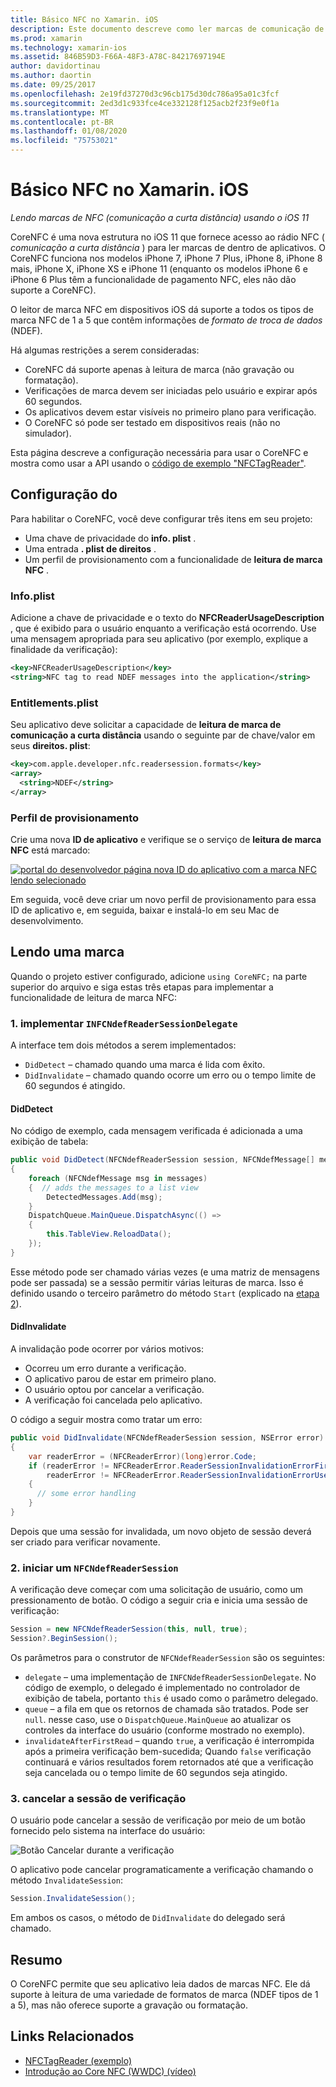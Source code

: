 ```yaml
---
title: Básico NFC no Xamarin. iOS
description: Este documento descreve como ler marcas de comunicação de campo Near no Xamarin. iOS usando as APIs introduzidas no iOS 11.
ms.prod: xamarin
ms.technology: xamarin-ios
ms.assetid: 846B59D3-F66A-48F3-A78C-84217697194E
author: davidortinau
ms.author: daortin
ms.date: 09/25/2017
ms.openlocfilehash: 2e19fd37270d3c96cb175d30dc786a95a01c3fcf
ms.sourcegitcommit: 2ed3d1c933fce4ce332128f125acb2f23f9e0f1a
ms.translationtype: MT
ms.contentlocale: pt-BR
ms.lasthandoff: 01/08/2020
ms.locfileid: "75753021"
---
```

# <a name="core-nfc-in-xamarinios"></a>Básico NFC no Xamarin. iOS

_Lendo marcas de NFC (comunicação a curta distância) usando o iOS 11_

CoreNFC é uma nova estrutura no iOS 11 que fornece acesso ao rádio NFC ( _comunicação a curta distância_ ) para ler marcas de dentro de aplicativos. O CoreNFC funciona nos modelos iPhone 7, iPhone 7 Plus, iPhone 8, iPhone 8 mais, iPhone X, iPhone XS e iPhone 11 (enquanto os modelos iPhone 6 e iPhone 6 Plus têm a funcionalidade de pagamento NFC, eles não dão suporte a CoreNFC).

O leitor de marca NFC em dispositivos iOS dá suporte a todos os tipos de marca NFC de 1 a 5 que contêm informações de _formato de troca de dados_ (NDEF).

Há algumas restrições a serem consideradas:

- CoreNFC dá suporte apenas à leitura de marca (não gravação ou formatação).
- Verificações de marca devem ser iniciadas pelo usuário e expirar após 60 segundos.
- Os aplicativos devem estar visíveis no primeiro plano para verificação.
- O CoreNFC só pode ser testado em dispositivos reais (não no simulador).

Esta página descreve a configuração necessária para usar o CoreNFC e mostra como usar a API usando o [código de exemplo "NFCTagReader"](https://docs.microsoft.com/samples/xamarin/ios-samples/ios11-nfctagreader).

## <a name="configuration"></a>Configuração do

Para habilitar o CoreNFC, você deve configurar três itens em seu projeto:

- Uma chave de privacidade do **info. plist** .
- Uma entrada **. plist de direitos** .
- Um perfil de provisionamento com a funcionalidade de **leitura de marca NFC** .

### <a name="infoplist"></a>Info.plist

Adicione a chave de privacidade e o texto do **NFCReaderUsageDescription** , que é exibido para o usuário enquanto a verificação está ocorrendo. Use uma mensagem apropriada para seu aplicativo (por exemplo, explique a finalidade da verificação):

```xml
<key>NFCReaderUsageDescription</key>
<string>NFC tag to read NDEF messages into the application</string>
```

### <a name="entitlementsplist"></a>Entitlements.plist

Seu aplicativo deve solicitar a capacidade de **leitura de marca de comunicação a curta distância** usando o seguinte par de chave/valor em seus **direitos. plist**:

```xml
<key>com.apple.developer.nfc.readersession.formats</key>
<array>
  <string>NDEF</string>
</array>
```

### <a name="provisioning-profile"></a>Perfil de provisionamento

Crie uma nova **ID de aplicativo** e verifique se o serviço de **leitura de marca NFC** está marcado:

[![portal do desenvolvedor página nova ID do aplicativo com a marca NFC lendo selecionado](corenfc-images/app-services-nfc-sml.png)](corenfc-images/app-services-nfc.png#lightbox)

Em seguida, você deve criar um novo perfil de provisionamento para essa ID de aplicativo e, em seguida, baixar e instalá-lo em seu Mac de desenvolvimento.

## <a name="reading-a-tag"></a>Lendo uma marca

Quando o projeto estiver configurado, adicione `using CoreNFC;` na parte superior do arquivo e siga estas três etapas para implementar a funcionalidade de leitura de marca NFC:

### <a name="1-implement-infcndefreadersessiondelegate"></a>1. implementar `INFCNdefReaderSessionDelegate`

A interface tem dois métodos a serem implementados:

- `DidDetect` – chamado quando uma marca é lida com êxito.
- `DidInvalidate` – chamado quando ocorre um erro ou o tempo limite de 60 segundos é atingido.

#### <a name="diddetect"></a>DidDetect

No código de exemplo, cada mensagem verificada é adicionada a uma exibição de tabela:

```csharp
public void DidDetect(NFCNdefReaderSession session, NFCNdefMessage[] messages)
{
    foreach (NFCNdefMessage msg in messages)
    {  // adds the messages to a list view
        DetectedMessages.Add(msg);
    }
    DispatchQueue.MainQueue.DispatchAsync(() =>
    {
        this.TableView.ReloadData();
    });
}
```

Esse método pode ser chamado várias vezes (e uma matriz de mensagens pode ser passada) se a sessão permitir várias leituras de marca. Isso é definido usando o terceiro parâmetro do método `Start` (explicado na [etapa 2](#step2)).

#### <a name="didinvalidate"></a>DidInvalidate

A invalidação pode ocorrer por vários motivos:

- Ocorreu um erro durante a verificação.
- O aplicativo parou de estar em primeiro plano.
- O usuário optou por cancelar a verificação.
- A verificação foi cancelada pelo aplicativo.

O código a seguir mostra como tratar um erro:

```csharp
public void DidInvalidate(NFCNdefReaderSession session, NSError error)
{
    var readerError = (NFCReaderError)(long)error.Code;
    if (readerError != NFCReaderError.ReaderSessionInvalidationErrorFirstNDEFTagRead &&
        readerError != NFCReaderError.ReaderSessionInvalidationErrorUserCanceled)
    {
      // some error handling
    }
}
```

Depois que uma sessão for invalidada, um novo objeto de sessão deverá ser criado para verificar novamente.

<a name="step2" />

### <a name="2-start-an-nfcndefreadersession"></a>2. iniciar um `NFCNdefReaderSession`

A verificação deve começar com uma solicitação de usuário, como um pressionamento de botão.
O código a seguir cria e inicia uma sessão de verificação:

```csharp
Session = new NFCNdefReaderSession(this, null, true);
Session?.BeginSession();
```

Os parâmetros para o construtor de `NFCNdefReaderSession` são os seguintes:

- `delegate` – uma implementação de `INFCNdefReaderSessionDelegate`. No código de exemplo, o delegado é implementado no controlador de exibição de tabela, portanto `this` é usado como o parâmetro delegado.
- `queue` – a fila em que os retornos de chamada são tratados. Pode ser `null`. nesse caso, use o `DispatchQueue.MainQueue` ao atualizar os controles da interface do usuário (conforme mostrado no exemplo).
- `invalidateAfterFirstRead` – quando `true`, a verificação é interrompida após a primeira verificação bem-sucedida; Quando `false` verificação continuará e vários resultados forem retornados até que a verificação seja cancelada ou o tempo limite de 60 segundos seja atingido.

### <a name="3-cancel-the-scanning-session"></a>3. cancelar a sessão de verificação

O usuário pode cancelar a sessão de verificação por meio de um botão fornecido pelo sistema na interface do usuário:

![Botão Cancelar durante a verificação](corenfc-images/scan-cancel-sml.png)

O aplicativo pode cancelar programaticamente a verificação chamando o método `InvalidateSession`:

```csharp
Session.InvalidateSession();
```

Em ambos os casos, o método de `DidInvalidate` do delegado será chamado.

## <a name="summary"></a>Resumo

O CoreNFC permite que seu aplicativo leia dados de marcas NFC. Ele dá suporte à leitura de uma variedade de formatos de marca (NDEF tipos de 1 a 5), mas não oferece suporte a gravação ou formatação.

## <a name="related-links"></a>Links Relacionados

- [NFCTagReader (exemplo)](https://docs.microsoft.com/samples/xamarin/ios-samples/ios11-nfctagreader)
- [Introdução ao Core NFC (WWDC) (vídeo)](https://developer.apple.com/videos/play/wwdc2017/718/)
